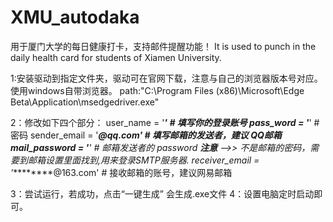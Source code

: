 # XMU_autodaka
用于厦门大学的每日健康打卡，支持邮件提醒功能！
It is used to punch in the daily health card for students of Xiamen University.

1:安装驱动到指定文件夹，驱动可在官网下载，注意与自己的浏览器版本号对应。使用windows自带浏览器。
  path:"C:\\Program Files (x86)\\Microsoft\\Edge Beta\\Application\\msedgedriver.exe"

2：修改如下四个部分：            user_name = '*********'                   # 填写你的登录账号
                               pass_word = '*********'                  # 密码
                               sender_email = '*********@qq.com'        # 填写邮箱的发送者，建议 QQ邮箱
                               mail_password = '**********'             # 邮箱发送者的 password  **注意** -->> 不是邮箱的密码，需要到邮箱设置里面找到,用来登录SMTP服务器.
                               receiver_email = '*********@163.com'      # 接收邮箱的账号，建议网易邮箱
                               
3：尝试运行，若成功，点击“一键生成”  会生成.exe文件
4：设置电脑定时启动即可。
